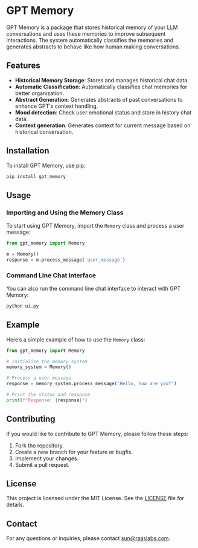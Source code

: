 # GPT Memory

GPT Memory is a package that stores historical memory of your LLM conversations and uses these memories to improve subsequent interactions. The system automatically classifies the memories and generates abstracts to behave like how human making conversations.

## Features

- **Historical Memory Storage**: Stores and manages historical chat data.
- **Automatic Classification**: Automatically classifies chat memories for better organization.
- **Abstract Generation**: Generates abstracts of past conversations to enhance GPT's context handling.
- **Mood detection**: Check user emotional status and store in history chat data.
- **Context generation**: Generates context for current message based on historical conversation.

## Installation

To install GPT Memory, use pip:

```bash
pip install gpt_memory
```

## Usage

### Importing and Using the Memory Class

To start using GPT Memory, import the `Memory` class and process a user message:

```python
from gpt_memory import Memory

m = Memory()
response = m.process_message('user_message')
```

### Command Line Chat Interface

You can also run the command line chat interface to interact with GPT Memory:

```bash
python ui.py
```

## Example

Here’s a simple example of how to use the `Memory` class:

```python
from gpt_memory import Memory

# Initialize the memory system
memory_system = Memory()

# Process a user message
response = memory_system.process_message('Hello, how are you?')

# Print the status and response
print(f"Response: {response}")
```

## Contributing

If you would like to contribute to GPT Memory, please follow these steps:

1. Fork the repository.
2. Create a new branch for your feature or bugfix.
3. Implement your changes.
4. Submit a pull request.

## License

This project is licensed under the MIT License. See the [LICENSE](LICENSE) file for details.

## Contact

For any questions or inquiries, please contact [sun@raaslabs.com](mailto:sun@raaslabs.com).
